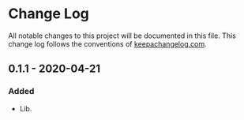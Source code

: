 # Change Log
All notable changes to this project will be documented in this file. This change log follows the conventions of [keepachangelog.com](http://keepachangelog.com/).

## 0.1.1 - 2020-04-21
### Added
- Lib.

[Unreleased]: https://github.com/evilsneer/fn-recorders/compare/0.1.1...HEAD
[0.1.1]: https://github.com/evilsneer/fn-recorders/0.1.0...0.1.1
